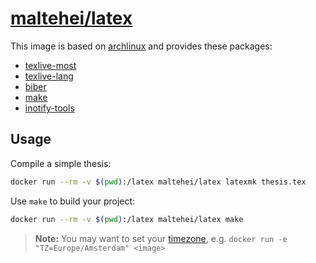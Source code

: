 # [maltehei/latex](https://hub.docker.com/r/maltehei/latex)

This image is based on [archlinux](https://hub.docker.com/_/archlinux/) and provides these packages:

- [texlive-most](https://archlinux.org/groups/x86_64/texlive-most/)
- [texlive-lang](https://archlinux.org/groups/x86_64/texlive-lang/)
- [biber](https://archlinux.org/packages/community/any/biber/)
- [make](https://archlinux.org/packages/core/x86_64/make/)
- [inotify-tools](https://archlinux.org/packages/community/x86_64/inotify-tools/)

## Usage

Compile a simple thesis:

```bash
docker run --rm -v $(pwd):/latex maltehei/latex latexmk thesis.tex
```

Use `make` to build your project:

```bash
docker run --rm -v $(pwd):/latex maltehei/latex make
```

> **Note:** You may want to set your [timezone](https://en.wikipedia.org/wiki/List_of_tz_database_time_zones#List), e.g.
> `docker run -e "TZ=Europe/Amsterdam" <image>`
